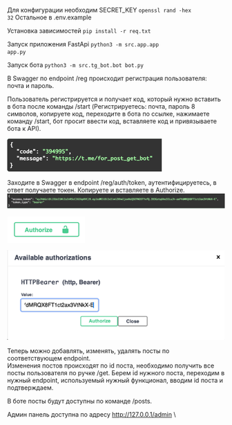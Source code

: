 Для конфигурации необходим SECRET_KEY <code>openssl rand -hex 32</code>
Остальное в .env.example

Установка зависимостей <code>pip install -r req.txt</code>

Запуск приложения FastApi
<code>python3 -m src.app.app app.py</code>

Запуск бота
<code>python3 -m src.tg_bot.bot bot.py</code>

В Swagger по endpoint /reg происходит регистрация пользователя: почта и пароль.

Пользователь регистрируется и получает код, который нужно вставить в бота после команды /start 
(Регистрируетесь: почта, пароль 8 символов, копируете код, переходите в бота по ссылке, 
нажимаете команду /start, бот просит ввести код, 
вставляете код и привязываете бота к API).

![img.png](images/code_link.png)

Заходите в Swagger в endpoint /reg/auth/token, аутентифицируетесь, в ответ получаете токен. 
Копируете и вставляете в Authorize.
![img.png](images/token.png)

![img.png](images/img.png)

![img_1.png](images/bearer_auth.png)

Теперь можно добавлять, изменять, удалять посты по соответствующем endpoint.\
Изменения постов происходят по id поста, необходимо получить все посты пользователя по ручке /get. 
Берем id нужного поста, переходим в нужный endpoint, используемый нужный функционал, вводим id поста и подтверждаем.

В боте посты будут доступны по команде /posts.

Админ панель доступна по адресу http://127.0.0.1/admin \
